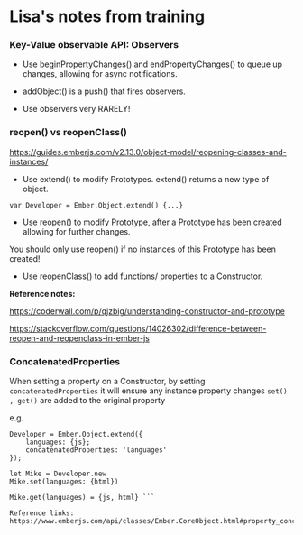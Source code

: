 # Lisa's notes from training

### Key-Value observable API: Observers

* Use beginPropertyChanges() and endPropertyChanges() to queue up changes, allowing for async notifications. 

* addObject() is a push() that fires observers. 

* Use observers very RARELY!

### reopen() vs reopenClass()

https://guides.emberjs.com/v2.13.0/object-model/reopening-classes-and-instances/

* Use extend() to modify Prototypes.  extend() returns a new type of object.

``` var Developer = Ember.Object.extend() {...} ```

* Use reopen() to modify Prototype, after a Prototype has been created allowing for further changes. 

You should only use reopen() if no instances of this Prototype has been created!

* Use reopenClass() to add functions/ properties to a Constructor. 

**Reference notes:**

https://coderwall.com/p/qjzbig/understanding-constructor-and-prototype

https://stackoverflow.com/questions/14026302/difference-between-reopen-and-reopenclass-in-ember-js

### ConcatenatedProperties

When setting a property on a Constructor, by setting ```concatenatedProperties``` it will ensure any instance property changes  ```set() , get()``` are added to the original property

e.g.

```
Developer = Ember.Object.extend({
    languages: {js};
    concatenatedProperties: 'languages'
});

let Mike = Developer.new
Mike.set(languages: {html})

Mike.get(languages) = {js, html} ```

Reference links:
https://www.emberjs.com/api/classes/Ember.CoreObject.html#property_concatenatedProperties





